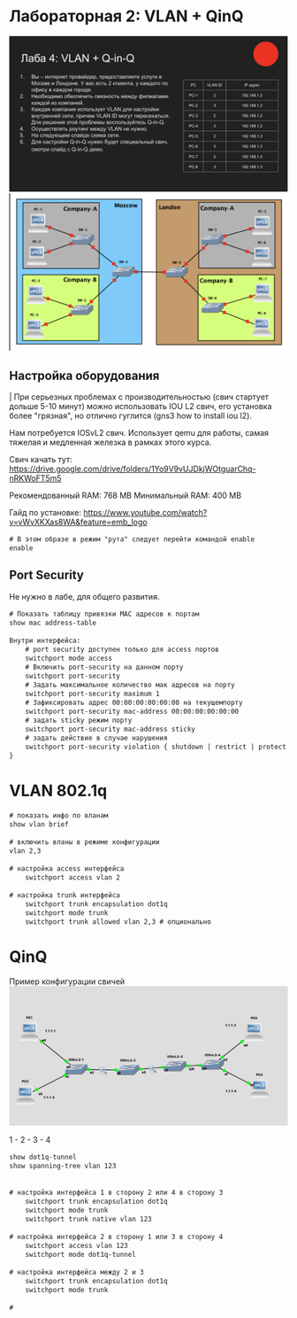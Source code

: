 # Лабораторная 2: VLAN + QinQ

![Alt text](image-0.png)
![Alt text](image-1.png)


## Настройка оборудования

| При серьезных проблемах с производительностью (свич стартует дольше 5-10 минут) можно использовать IOU L2 свич, его установка более "грязная", но отлично гуглится (gns3 how to install iou l2).

Нам потребуется IOSvL2 свич. Использует qemu для работы, самая тяжелая и медленная железка в рамках этого курса.


Свич качать тут: https://drive.google.com/drive/folders/1Yo9V9vUJDkjWOtguarChq-nRKWoFT5m5

Рекомендованный RAM: 768 MB
Минимальный RAM:     400 MB

Гайд по установке: https://www.youtube.com/watch?v=vWvXKXas8WA&feature=emb_logo
```shell
# В этом образе в режим "рута" следует перейти командой enable
enable
```
## Port Security
Не нужно в лабе, для общего развития.
```shell
# Показать таблицу привязки MAC адресов к портам
show mac address-table

Внутри интерфейса:
    # port security доступен только для access портов
    switchport mode access
    # Включить port-security на данном порту
    switchport port-security
    # Задать максимальное количество мак адресов на порту
    switchport port-security maximum 1
    # Зафиксировать адрес 00:00:00:00:00:00 на текущемпорту
    switchport port-security mac-address 00:00:00:00:00:00
    # задать sticky режим порту
    switchport port-security mac-address sticky 
    # задать действие в случае нарушения
    switchport port-security violation { shutdown | restrict | protect }
```

# VLAN 802.1q
```shell
# показать инфо по вланам
show vlan brief

# включить вланы в режиме конфигурации
vlan 2,3

# настройка access интерфейса
    switchport access vlan 2

# настройка trunk интерфейса
    switchport trunk encapsulation dot1q
    switchport mode trunk
    switchport trunk allowed vlan 2,3 # опционально
```

# QinQ


Пример конфигурации свичей
![Alt text](image-2.png)

1 - 2 - 3 - 4


```shell
show dot1q-tunnel
show spanning-tree vlan 123


# настройка интерфейса 1 в сторону 2 или 4 в сторону 3
    switchport trunk encapsulation dot1q
    switchport mode trunk
    switchport trunk native vlan 123

# настройка интерфейса 2 в сторону 1 или 3 в сторону 4
    switchport access vlan 123
    switchport mode dot1q-tunnel

# настройка интерфейса между 2 и 3
    switchport trunk encapsulation dot1q
    switchport mode trunk

#
```
